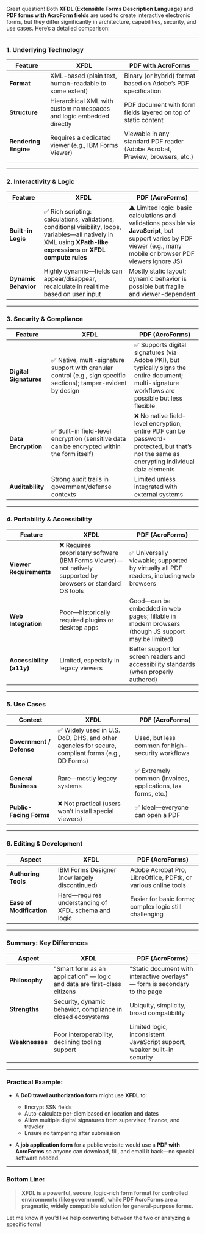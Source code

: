 Great question! Both **XFDL (Extensible Forms Description Language)** and **PDF forms with AcroForm fields** are used to create interactive electronic forms, but they differ significantly in architecture, capabilities, security, and use cases. Here’s a detailed comparison:

---

### 1. **Underlying Technology**
| Feature | XFDL | PDF with AcroForms |
|--------|------|---------------------|
| **Format** | XML-based (plain text, human-readable to some extent) | Binary (or hybrid) format based on Adobe’s PDF specification |
| **Structure** | Hierarchical XML with custom namespaces and logic embedded directly | PDF document with form fields layered on top of static content |
| **Rendering Engine** | Requires a dedicated viewer (e.g., IBM Forms Viewer) | Viewable in any standard PDF reader (Adobe Acrobat, Preview, browsers, etc.) |

---

### 2. **Interactivity & Logic**
| Feature | XFDL | PDF (AcroForms) |
|--------|------|------------------|
| **Built-in Logic** | ✅ Rich scripting: calculations, validations, conditional visibility, loops, variables—all natively in XML using **XPath-like expressions** or **XFDL compute rules** | ⚠️ Limited logic: basic calculations and validations possible via **JavaScript**, but support varies by PDF viewer (e.g., many mobile or browser PDF viewers ignore JS) |
| **Dynamic Behavior** | Highly dynamic—fields can appear/disappear, recalculate in real time based on user input | Mostly static layout; dynamic behavior is possible but fragile and viewer-dependent |

---

### 3. **Security & Compliance**
| Feature | XFDL | PDF (AcroForms) |
|--------|------|------------------|
| **Digital Signatures** | ✅ Native, multi-signature support with granular control (e.g., sign specific sections); tamper-evident by design | ✅ Supports digital signatures (via Adobe PKI), but typically signs the entire document; multi-signature workflows are possible but less flexible |
| **Data Encryption** | ✅ Built-in field-level encryption (sensitive data can be encrypted within the form itself) | ❌ No native field-level encryption; entire PDF can be password-protected, but that’s not the same as encrypting individual data elements |
| **Auditability** | Strong audit trails in government/defense contexts | Limited unless integrated with external systems |

---

### 4. **Portability & Accessibility**
| Feature | XFDL | PDF (AcroForms) |
|--------|------|------------------|
| **Viewer Requirements** | ❌ Requires proprietary software (IBM Forms Viewer)—not natively supported by browsers or standard OS tools | ✅ Universally viewable; supported by virtually all PDF readers, including web browsers |
| **Web Integration** | Poor—historically required plugins or desktop apps | Good—can be embedded in web pages; fillable in modern browsers (though JS support may be limited) |
| **Accessibility (a11y)** | Limited, especially in legacy viewers | Better support for screen readers and accessibility standards (when properly authored) |

---

### 5. **Use Cases**
| Context | XFDL | PDF (AcroForms) |
|--------|------|------------------|
| **Government / Defense** | ✅ Widely used in U.S. DoD, DHS, and other agencies for secure, compliant forms (e.g., DD Forms) | Used, but less common for high-security workflows |
| **General Business** | Rare—mostly legacy systems | ✅ Extremely common (invoices, applications, tax forms, etc.) |
| **Public-Facing Forms** | ❌ Not practical (users won’t install special viewers) | ✅ Ideal—everyone can open a PDF |

---

### 6. **Editing & Development**
| Aspect | XFDL | PDF (AcroForms) |
|-------|------|------------------|
| **Authoring Tools** | IBM Forms Designer (now largely discontinued) | Adobe Acrobat Pro, LibreOffice, PDFtk, or various online tools |
| **Ease of Modification** | Hard—requires understanding of XFDL schema and logic | Easier for basic forms; complex logic still challenging |

---

### Summary: Key Differences

| Aspect | XFDL | PDF (AcroForms) |
|-------|------|------------------|
| **Philosophy** | "Smart form as an application" — logic and data are first-class citizens | "Static document with interactive overlays" — form is secondary to the page |
| **Strengths** | Security, dynamic behavior, compliance in closed ecosystems | Ubiquity, simplicity, broad compatibility |
| **Weaknesses** | Poor interoperability, declining tooling support | Limited logic, inconsistent JavaScript support, weaker built-in security |

---

### Practical Example:
- A **DoD travel authorization form** might use **XFDL** to:
  - Encrypt SSN fields
  - Auto-calculate per-diem based on location and dates
  - Allow multiple digital signatures from supervisor, finance, and traveler
  - Ensure no tampering after submission

- A **job application form** for a public website would use a **PDF with AcroForms** so anyone can download, fill, and email it back—no special software needed.

---

### Bottom Line:
> **XFDL is a powerful, secure, logic-rich form format for controlled environments (like government), while PDF AcroForms are a pragmatic, widely compatible solution for general-purpose forms.**

Let me know if you’d like help converting between the two or analyzing a specific form!